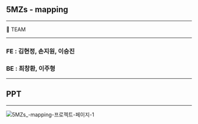 ## 5MZs - mapping

---

<aside>
🧑 TEAM

</aside>

---

### FE : 김현정, 손지원, 이승진

### BE : 최창환, 이주형

---
## PPT
---
![5MZs_-mapping-프로젝트-페이지-1](https://github.com/user-attachments/assets/32147fa7-5d50-45f0-999f-62e8630a1893)
